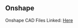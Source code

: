 ## Onshape 

Onshape CAD Files Linked: [Here](https://cad.onshape.com/documents/80695234bf3b0b0a96d98290/w/2f6c84a95c02b4ed210af999/e/c36d03e2644b7cec2c1d2bad?renderMode=0&uiState=683fd0b1acba11596af542f2)